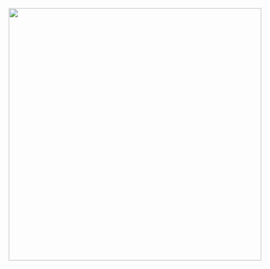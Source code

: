 
<p align="center">
  <img src="https://github.com/yesuntianyi/JoyShare/blob/master/originalProtype.png" width="500"/>
</p>
